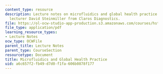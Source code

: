 ```yaml
---
content_type: resource
description: Lecture notes on microfluidics and global health practice with guest
  lecturer David Steinmiller from Claros Diagnostics.
file: https://ol-ocw-studio-app-production.s3.amazonaws.com/courses/hst-939-designing-and-sustaining-technology-innovation-for-global-health-practice-spring-2008/a6c657f2fb49d7d0f1fa606b0878f177_lecture04.pdf
file_type: application/pdf
learning_resource_types:
- Lecture Notes
ocw_type: OCWFile
parent_title: Lecture Notes
parent_type: CourseSection
resourcetype: Document
title: Microfluidics and Global Health Practice
uid: a6c657f2-fb49-d7d0-f1fa-606b0878f177
---
```

